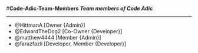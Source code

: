 #**Code-Adic-Team-Members**
***Team members of Code Adic***

---------------------------------------

- @HittmanA [Owner {Admin}]
- @EdwardTheDog2 [Co-Owner {Developer}]
- @matthew4444 [Member {Admin}]
- @farazfazli  [Developer, Member {Developer}]

